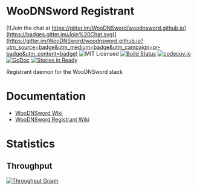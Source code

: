 # WooDNSword Registrant

[![Join the chat at https://gitter.im/WooDNSword/woodnsword.github.io](https://badges.gitter.im/Join%20Chat.svg)](https://gitter.im/WooDNSword/woodnsword.github.io?utm_source=badge&utm_medium=badge&utm_campaign=pr-badge&utm_content=badge)
![MIT Licensed](https://img.shields.io/badge/license-MIT-blue.svg)
[![Build Status](https://travis-ci.org/WooDNSword/registrant.svg?branch=master)](https://travis-ci.org/WooDNSword/registrant)
[![codecov.io](https://codecov.io/github/WooDNSword/registrant/coverage.svg?branch=master)](https://codecov.io/github/WooDNSword/registrant?branch=master)
[![GoDoc](https://godoc.org/github.com/WooDNSword/registrant?status.svg)](https://godoc.org/github.com/WooDNSword/registrant)
[![Stories in Ready](https://badge.waffle.io/WooDNSword/registrant.png?label=ready&title=Ready)](https://waffle.io/WooDNSword/registrant)

Registrant daemon for the WooDNSword stack

# Documentation

- [WooDNSword Wiki](https://github.com/WooDNSword/woodnsword.github.io/wiki)
- [WooDNSword Registrant Wiki](https://github.com/WooDNSword/registrant/wiki)

# Statistics

## Throughput

[![Throughput Graph](https://graphs.waffle.io/WooDNSword/registrant/throughput.svg)](https://waffle.io/WooDNSword/registrant/metrics)
